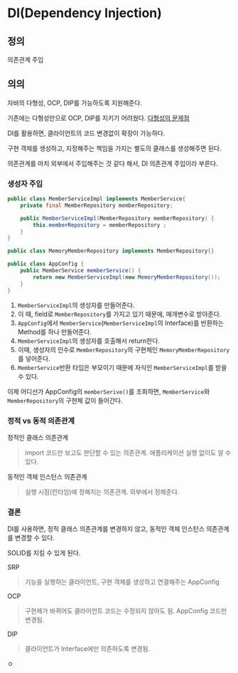 # DI(Dependency Injection)

## 정의
의존관계 주입

## 의의
자바의 다형성, OCP, DIP를 가능하도록 지원해준다.

기존에는 다형성만으로 OCP, DIP를 지키기 어려웠다.
[다형성의 문제점](../../Java/객체지향/객체지향%20특징.md)

DI를 활용하면, 클라이언트의 코드 변경없이 확장이 가능하다.

구현 객체를 생성하고, 지정해주는 책임을 가지는 별도의 클래스를 생성해주면 된다.

의존관계를 마치 외부에서 주입해주는 것 같다 해서, DI 의존관계 주입이라 부른다.

### 생성자 주입

~~~java
public class MemberServiceImpl implements MemberService{
    private final MemberRepository memberRepository;

    public MemberServiceImpl(MemberRepository memberRepository) {
        this.memberRepository = memberRepository ;
    }
}
~~~

~~~java
public class MemoryMemberRepository implements MemberRepository{}
~~~

~~~java
public class AppConfig {
    public MemberService memberService() {
        return new MemberServiceImpl(new MemoryMemberRepository());
    }
}
~~~
1. `MemberServiceImpl`의 생성자를 만들어준다. 
2. 이 때, field로 `MemberRepository`를 가지고 있기 때문에, 매개변수로 받아준다.
3. `AppConfig`에서 `MemberService`(`MemberServiceImpl`의 Interface)를 반환하는 Method를 하나 만들어준다.
4. `MemberServiceImpl`의 생성자를 호출해서 return한다.
5. 이때, 생성자의 인수로 `MemberRepository`의 구현체인 `MemoryMemberRepository`를 넣어준다.
6. `MemberService`반환 타입은 부모이기 때문에 자식인 `MemberServiceImpl`를 받을 수 있다.

이제 어디선가 AppConfig의 `memberSerive()`를 조회하면, `MemberService`와 `MemberRepository`의 구현체 값이 들어간다.


### 정적 vs 동적 의존관계
정적인 클래스 의존관계
>import 코드만 보고도 판단할 수 있는 의존관계. 애플리케이션 실행 없이도 알 수 있다.

동적인 객체 인스턴스 의존관계
> 실행 시점(런타임)에 정해지는 의존관계. 외부에서 정해준다.

### 결론
DI를 사용하면, 정적 클래스 의존관계를 변경하지 않고, 동적인 객체 인스턴스 의존관계를 변경할 수 있다.

SOLID를 지킬 수 있게 된다. 

SRP
>기능을 실행하는 클라이언트, 구현 객체를 생성하고 연결해주는 AppConfig

OCP
>구현체가 바뀌어도 클라이언트 코드는 수정되지 않아도 됨. AppConfig 코드만 변경됨.

DIP
>클라이언트가 Interface에만 의존하도록 변경됨.

ㅇ